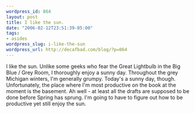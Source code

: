 ```yaml
--- 
wordpress_id: 864
layout: post
title: I like the sun.
date: "2006-02-12T23:51:39-05:00"
tags: 
- asides
wordpress_slug: i-like-the-sun
wordpress_url: http://decafbad.com/blog/?p=864
---
```

I like the sun.  Unlike some geeks who fear the Great Lightbulb in the Big Blue / Grey Room, I thoroughly enjoy a sunny day.  Throughout the grey Michigan winters, I'm generally grumpy.  Today's a sunny day, though.  Unfortunately, the place where I'm most productive on the book at the moment is the basement.  Ah well - at least all the drafts are supposed to be done before Spring has sprung.  I'm going to have to figure out how to be productive yet still enjoy the sun.
